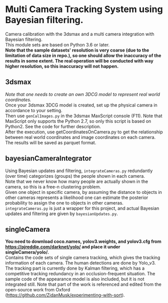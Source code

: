 # Multi Camera Tracking System using Bayesian filtering.  
Camera calibration with the 3dsmax and a multi camera integration with Bayesian filtering.  
This module sets are based on Python 3.6 or later.    
**Note that the sample datasets' resolution is very coarse (due to the limitation of data size in repo.), so one should allow the inaccuracy of the results in some extent. The real operation will be conducted with way higher resolution, so this inaccuracy will not happen.**
## 3dsmax  
*Note that one needs to create an own 3DCG model to represent real world coordinates.*  
Once your 3dsmax 3DCG model is created, set up the physical camera in accordance to your setting.  
Then use `genCalImages.py` in the 3dsmax MaxScript console (F11). Note that MaxScript only supports the Python 2.7, so only this script is based on Python2. See the code for further description.  
After the execution, use getCoordinatesOnCamera.py to get the relationship between real world coordinates and image coordinates on each camera.  
The results will be saved as parquet format.  
## bayesianCameraIntegrator  
Using Bayesian updates and filtering, `integrateCameras.py` redundantly (over time) categorizes (groups) the people shown in each camera.  
Note that we never know how many people are actually shown in the camera, so this is a free-n clustering problem.  
Given one object in specific camera, by assuming the distance to objects in other cameras represents a likelihood one can estimate the posterior probability to assign the one to objects in other cameras.  
`integrateCameras.py` is just a wrapper for this project, and actual Bayesian updates and filtering are given by `bayesianUpdates.py`.  
## singleCamera
**You need to download coco.names, yolov3.weights, and yolov3.cfg from https://pjreddie.com/darknet/yolo/ and place it under singleCamera/yolo/.**  
Contains the code sets of single camera tracking, which gives the tracking information of each camera. The human detections are done by Yolo_v3. The tracking part is currently done by Kalman filtering, which has a competitive tracking redundancy in an occlusion-frequent situation. The sample code of the appearance model is also included, but it is not integrated still. Note that part of the work is referenced and edited from the open-source work from Oxford (https://github.com/ZidanMusk/experimenting-with-sort).  
